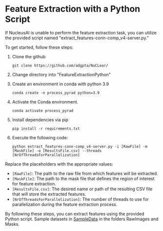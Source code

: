 # Feature Extraction with a Python Script

If NucleusAI is unable to perform the feature extraction task, you can utilize the provided script named "extract_features-conn-comp_v4-server.py."

To get started, follow these steps:

1. Clone the github
   ```
   git clone https://github.com/adgpta/NuCLear/
   ```
2. Change directory into "FeatureExtractionPython"
3. Create an environment in conda with python 3.9
   ```
   conda create -n process_pyrad python=3.9
   ```

4. Activate the Conda environment.
   ```
   conda activate process_pyrad
   ```
5. Install dependencies via pip
   ```
   pip install -r requirements.txt
   ```
6. Execute the following code:
   ```
   python extract_features-conn-comp_v4-server.py -i [RawFile] -m [MaskFile] -o [ResultsFile.csv] --threads [NrOfThreadsForParallelization]
   ```

Replace the placeholders with the appropriate values:

- `[RawFile]`: The path to the raw file from which features will be extracted.
- `[MaskFile]`: The path to the mask file that defines the region of interest for feature extraction.
- `[ResultsFile.csv]`: The desired name or path of the resulting CSV file that will store the extracted features.
- `[NrOfThreadsForParallelization]`: The number of threads to use for parallelization during the feature extraction process.

By following these steps, you can extract features using the provided Python script. Sample datasets in [SampleData](https://github.com/adgpta/NucleusAI/tree/master/SampleData) in the folders RawImages and Masks. 
